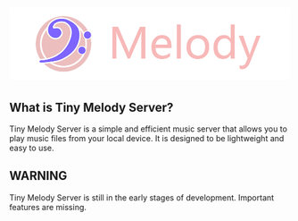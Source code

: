 # ![Tiny Melody Server](title.png)

## What is Tiny Melody Server?

Tiny Melody Server is a simple and efficient music server that allows you to play music files from your local device. It is designed to be lightweight and easy to use.

## WARNING

Tiny Melody Server is still in the early stages of development. Important features are missing.